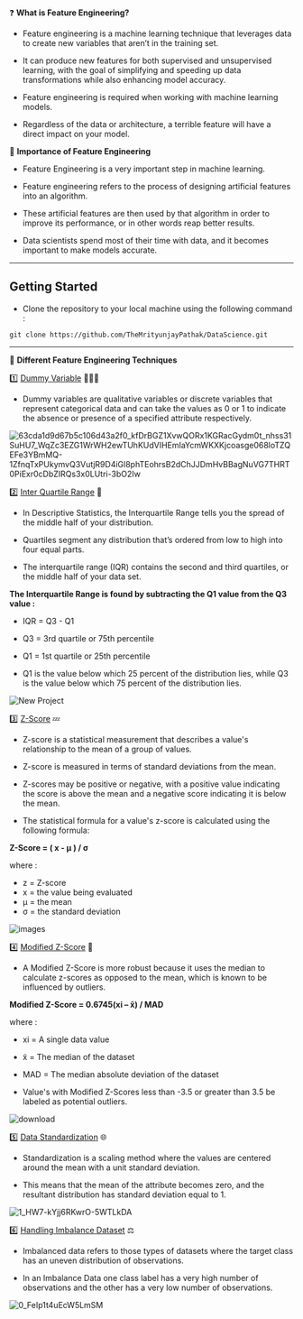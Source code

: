 ❓ **What is Feature Engineering?**

- Feature engineering is a machine learning technique that leverages data to create new variables that aren’t in the training set.

- It can produce new features for both supervised and unsupervised learning, with the goal of simplifying and speeding up data transformations while also enhancing model accuracy. 

- Feature engineering is required when working with machine learning models. 

- Regardless of the data or architecture, a terrible feature will have a direct impact on your model.

🎯 **Importance of Feature Engineering**

- Feature Engineering is a very important step in machine learning.

- Feature engineering refers to the process of designing artificial features into an algorithm.

- These artificial features are then used by that algorithm in order to improve its performance, or in other words reap better results.

- Data scientists spend most of their time with data, and it becomes important to make models accurate.

----------------------------

## Getting Started

- Clone the repository to your local machine using the following command :
```
git clone https://github.com/TheMrityunjayPathak/DataScience.git
```

--------------------------------

📍 **Different Feature Engineering Techniques**

1️⃣ [Dummy Variable](https://www.kaggle.com/code/themrityunjaypathak/dummy-variable) 🧑‍🤝‍🧑

- Dummy variables are qualitative variables or discrete variables that represent categorical data and can take the values as 0 or 1 to indicate the absence or presence of a specified attribute respectively.

![63cda1d9d67b5c106d43a2f0_kfDrBGZ1XvwQORx1KGRacGydm0t_nhss31SuHU7_WqZc3EZG1WrWH2ewTUhKUdVIHEmIaYcmWKXKjcoasge068loTZQEFe3YBmMQ-1ZfnqTxPUkymvQ3VutjR9D4iGl8phTEohrsB2dChJJDmHvBBagNuVG7THRT0PiExr0cDbZIRQs3x0LUtri-3bO2Iw](https://github.com/TheMrityunjayPathak/FeatureEngineering/assets/123563634/f8260e2f-55a2-42f3-be8a-1e1807eb9625)

2️⃣ [Inter Quartile Range](https://www.kaggle.com/code/themrityunjaypathak/removing-outlier-from-data-using-iqr) 🪬

- In Descriptive Statistics, the Interquartile Range tells you the spread of the middle half of your distribution.

- Quartiles segment any distribution that’s ordered from low to high into four equal parts. 

- The interquartile range (IQR) contains the second and third quartiles, or the middle half of your data set.

**The Interquartile Range is found by subtracting the Q1 value from the Q3 value :**

- IQR = Q3 - Q1
- Q3 = 3rd quartile or 75th percentile
- Q1 = 1st quartile or 25th percentile

- Q1 is the value below which 25 percent of the distribution lies, while Q3 is the value below which 75 percent of the distribution lies.

![New Project](https://github.com/TheMrityunjayPathak/FeatureEngineering/assets/123563634/20548ba7-4d26-4b88-965b-4af40e9a5ab6)

3️⃣ [Z-Score](https://www.kaggle.com/code/themrityunjaypathak/removing-outlier-from-data-using-zscore) 💤

- Z-score is a statistical measurement that describes a value's relationship to the mean of a group of values.

- Z-score is measured in terms of standard deviations from the mean.

- Z-scores may be positive or negative, with a positive value indicating the score is above the mean and a negative score indicating it is below the mean.

- The statistical formula for a value's z-score is calculated using the following formula:

**Z-Score = ( x - μ ) / σ**

where :

- z = Z-score
- x = the value being evaluated
- μ = the mean
- σ = the standard deviation

![images](https://github.com/TheMrityunjayPathak/FeatureEngineering/assets/123563634/41b2cc4e-dfa9-4cfd-a950-b59c3b3e612f)

4️⃣ [Modified Z-Score](https://www.kaggle.com/code/themrityunjaypathak/removing-outlier-from-data-using-modified-zscore) 🔧

- A Modified Z-Score is more robust because it uses the median to calculate z-scores as opposed to the mean, which is known to be influenced by outliers.

**Modified Z-Score = 0.6745(xi – x̃) / MAD**

where :

- xi = A single data value
- x̃ = The median of the dataset
- MAD = The median absolute deviation of the dataset

- Value's with Modified Z-Scores less than -3.5 or greater than 3.5 be labeled as potential outliers.

![download](https://github.com/TheMrityunjayPathak/FeatureEngineering/assets/123563634/c877fa09-b571-4a15-8e3f-16c08b728e2e)

5️⃣ [Data Standardization](https://www.kaggle.com/code/themrityunjaypathak/data-standardization) 🌐

- Standardization is a scaling method where the values are centered around the mean with a unit standard deviation.

- This means that the mean of the attribute becomes zero, and the resultant distribution has standard deviation equal to 1.

![1_HW7-kYjj6RKwrO-5WTLkDA](https://github.com/TheMrityunjayPathak/FeatureEngineering/assets/123563634/98fff578-e63b-43b1-ad77-508c2aec8f35)

6️⃣ [Handling Imbalance Dataset](https://www.kaggle.com/code/themrityunjaypathak/handling-imbalance-dataset) ⚖️

- Imbalanced data refers to those types of datasets where the target class has an uneven distribution of observations.

- In an Imbalance Data one class label has a very high number of observations and the other has a very low number of observations.

![0_FeIp1t4uEcW5LmSM](https://github.com/TheMrityunjayPathak/FeatureEngineering/assets/123563634/7c226979-5f95-4371-9e67-53e619097837)
